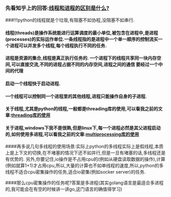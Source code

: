 ### 先看知乎上的回答:[线程和进程的区别是什么?](https://www.zhihu.com/question/25532384)
###!!!python的线程就是个垃圾,有阻塞不如协程,没阻塞不如串行.

#### 线程\(threads\)是操作系统能进行运算调度的最小单位,被包含在进程中,是进程\(processes\)的实际运作单位.一条线程指的是进程中一个单一顺序的控制流买一个进程可以并发多个线程,每个线程执行不同的任务.

#### 进程是资源的集合,线程是真正执行任务的. 一个进程下的线程共享同一块内存空间,可以直接交流,不同的进程占据不同的内存空间,进程之间的通信 要经过一个中间的代理

#### 启动一个线程快于启动进程.

#### 一个线程可以控制同一个进程里的其他线程,进程只能操作自身的子进程.

#### 关于线程,尤其是python的线程,一般都是threading库的使用,可以看我之前的文章:[threading库的使用](https://www.gitbook.com/book/qq976739120/book/edit#/edit/master/threadingku-de-shi-yong.md?_k=r1op48)


#### 关于进程,windows下我不是很熟,但是linux下,每一个进程必然是其父进程启动的,如何使用多进程,可以看我之前的文章:[multiprocessing库的使用](https://qq976739120.gitbooks.io/book/content/multiprocessing-ku-de-shi-yong.html)


####再多说几句多线程的使用场景:实际上python的多线程实际上是假线程,本质上是上下文的切换,在不堵塞的情况下还不如并行,但是一旦有堵塞的话,多线程还是有优势的. 另外,你要记住,io操作是不占用cpu的(例如从硬盘读取数据的操作),计算(例如就算1+1)才占用cpu,所以,大量的计算也不如单线程的速度,所以,python的多线程不适合cpu密集操作的任务,适合io密集(例如socker server)的任务.

####那么cpu密集操作的任务呢?答案是多进程(其实golang语言是最适合多进程的,我可能会在有空的时候讲一讲go,这门语言的确值得学习)


